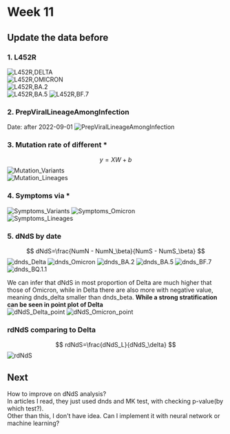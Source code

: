 # Week 11

## Update the data before
### 1. L452R
![L452R,DELTA](https://github.com/KirakiraZLY/Variants-and-mutation-rate-in-SARS-Cov2/blob/main/Img/Week11/L452R/L452R%2CDELTA.png?raw=true)   
![L452R,OMICRON](https://github.com/KirakiraZLY/Variants-and-mutation-rate-in-SARS-Cov2/blob/main/Img/Week11/L452R/L452R%2COMICRON.png?raw=true)   
![L452R,BA.2](https://github.com/KirakiraZLY/Variants-and-mutation-rate-in-SARS-Cov2/blob/main/Img/Week11/L452R/L452R%2CBA.2.png?raw=true)   
![L452R,BA.5](https://github.com/KirakiraZLY/Variants-and-mutation-rate-in-SARS-Cov2/blob/main/Img/Week11/L452R/L452R%2CBA.5.png?raw=true)
![L452R,BF.7](https://github.com/KirakiraZLY/Variants-and-mutation-rate-in-SARS-Cov2/blob/main/Img/Week11/L452R/L452R%2CBF.7.png?raw=true)

### 2. PrepViralLineageAmongInfection
Date: after 2022-09-01
![PrepViralLineageAmongInfection](https://github.com/KirakiraZLY/Variants-and-mutation-rate-in-SARS-Cov2/blob/main/Img/Week11/PrepViralLineageAmongInfection.png?raw=true)   

   
### 3. Mutation rate of different *
$$
y=XW+b
$$
![Mutation_Variants](https://github.com/KirakiraZLY/Variants-and-mutation-rate-in-SARS-Cov2/blob/main/Img/Week11/MutationRateofDifferentVariants.png?raw=true)   
![Mutation_Lineages](https://github.com/KirakiraZLY/Variants-and-mutation-rate-in-SARS-Cov2/blob/main/Img/Week11/MutationRateofDifferentLineages.png?raw=true)

### 4. Symptoms via *   
![Symptoms_Variants](https://github.com/KirakiraZLY/Variants-and-mutation-rate-in-SARS-Cov2/blob/main/Img/Week11/Symptoms/Symptoms%20via%20Variant.png?raw=true)
![Symptoms_Omicron](https://github.com/KirakiraZLY/Variants-and-mutation-rate-in-SARS-Cov2/blob/main/Img/Week11/Symptoms/Symptoms%20via%20Lineages%20Omicron.png?raw=true)   
![Symptoms_Lineages](https://github.com/KirakiraZLY/Variants-and-mutation-rate-in-SARS-Cov2/blob/main/Img/Week11/Symptoms/Symptoms%20via%20Lineages.png?raw=true)

### 5. dNdS by date
$$
dNdS=\frac{NumN - NumN_\beta}{NumS - NumS_\beta}
$$
![dnds_Delta](https://github.com/KirakiraZLY/Variants-and-mutation-rate-in-SARS-Cov2/blob/main/Img/Week11/dNdSbyDate/dndsDelta.png?raw=true)
![dnds_Omicron](https://github.com/KirakiraZLY/Variants-and-mutation-rate-in-SARS-Cov2/blob/main/Img/Week11/dNdSbyDate/dndsOmicron.png?raw=true)
![dnds_BA.2](https://github.com/KirakiraZLY/Variants-and-mutation-rate-in-SARS-Cov2/blob/main/Img/Week11/dNdSbyDate/dnds_BA.2.png?raw=true)
![dnds_BA.5](https://github.com/KirakiraZLY/Variants-and-mutation-rate-in-SARS-Cov2/blob/main/Img/Week11/dNdSbyDate/dnds_BA.5.png?raw=true)
![dnds_BF.7](https://github.com/KirakiraZLY/Variants-and-mutation-rate-in-SARS-Cov2/blob/main/Img/Week11/dNdSbyDate/dnds_BF.7.png?raw=true)
![dnds_BQ.1.1](https://github.com/KirakiraZLY/Variants-and-mutation-rate-in-SARS-Cov2/blob/main/Img/Week11/dNdSbyDate/dnds_BQ.1.1.png?raw=true)

We can infer that dNdS in most proportion of Delta are much higher that those of Omicron, while in Delta there are also more with negative value, meaning dnds_delta smaller than dnds_beta.
**While a strong stratification can be seen in point plot of Delta**   
![dNdS_Delta_point](https://github.com/KirakiraZLY/Variants-and-mutation-rate-in-SARS-Cov2/blob/main/Img/Week11/dNdSbyDate/dNdS_point_Delta.png?raw=true)
![dNdS_Omicron_point](https://github.com/KirakiraZLY/Variants-and-mutation-rate-in-SARS-Cov2/blob/main/Img/Week11/dNdSbyDate/dNdS_poing_Omicron.png?raw=true)

### rdNdS comparing to Delta
$$
rdNdS=\frac{dNdS_L}{dNdS_\delta}
$$
![rdNdS](https://github.com/KirakiraZLY/Variants-and-mutation-rate-in-SARS-Cov2/blob/main/Img/Week11/rdNdS_lineage_delta.png?raw=true)

## Next
How to improve on dNdS analysis?   
In articles I read, they just used dnds and MK test, with checking p-value(by which test?).   
Other than this, I don't have idea. Can I implement it with neural network or machine learning?